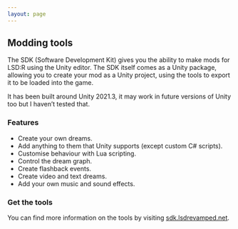 ```yaml
---
layout: page
---
```


## Modding tools

The SDK (Software Development Kit) gives you the ability to make mods for LSD:R using the Unity editor. The SDK itself comes as a Unity package, allowing you to create your mod as a Unity project, using the tools to export it to be loaded into the game.

It has been built around Unity 2021.3, it may work in future versions of Unity too but I haven’t tested that.

### Features

- Create your own dreams.
- Add anything to them that Unity supports (except custom C# scripts).
- Customise behaviour with Lua scripting.
- Control the dream graph.
- Create flashback events.
- Create video and text dreams.
- Add your own music and sound effects.

### Get the tools

You can find more information on the tools by visiting [sdk.lsdrevamped.net](https://sdk.lsdrevamped.net).
